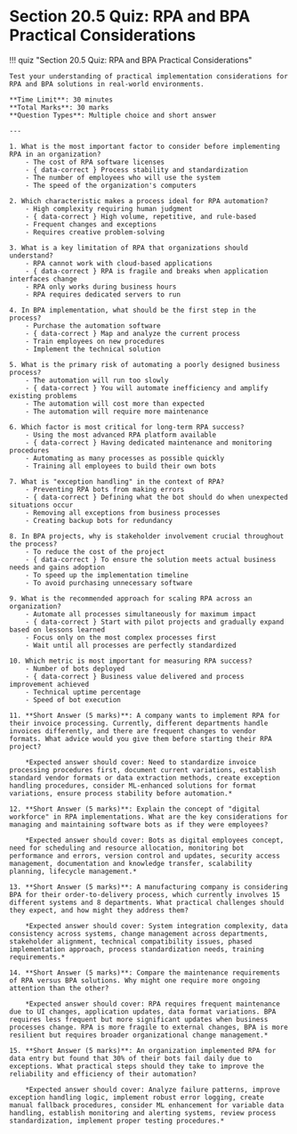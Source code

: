 # Section 20.5 Quiz: RPA and BPA Practical Considerations

!!! quiz "Section 20.5 Quiz: RPA and BPA Practical Considerations"

    Test your understanding of practical implementation considerations for RPA and BPA solutions in real-world environments.

    **Time Limit**: 30 minutes  
    **Total Marks**: 30 marks  
    **Question Types**: Multiple choice and short answer

    ---

    1. What is the most important factor to consider before implementing RPA in an organization?
        - The cost of RPA software licenses
        - { data-correct } Process stability and standardization
        - The number of employees who will use the system
        - The speed of the organization's computers

    2. Which characteristic makes a process ideal for RPA automation?
        - High complexity requiring human judgment
        - { data-correct } High volume, repetitive, and rule-based
        - Frequent changes and exceptions
        - Requires creative problem-solving

    3. What is a key limitation of RPA that organizations should understand?
        - RPA cannot work with cloud-based applications
        - { data-correct } RPA is fragile and breaks when application interfaces change
        - RPA only works during business hours
        - RPA requires dedicated servers to run

    4. In BPA implementation, what should be the first step in the process?
        - Purchase the automation software
        - { data-correct } Map and analyze the current process
        - Train employees on new procedures
        - Implement the technical solution

    5. What is the primary risk of automating a poorly designed business process?
        - The automation will run too slowly
        - { data-correct } You will automate inefficiency and amplify existing problems
        - The automation will cost more than expected
        - The automation will require more maintenance

    6. Which factor is most critical for long-term RPA success?
        - Using the most advanced RPA platform available
        - { data-correct } Having dedicated maintenance and monitoring procedures
        - Automating as many processes as possible quickly
        - Training all employees to build their own bots

    7. What is "exception handling" in the context of RPA?
        - Preventing RPA bots from making errors
        - { data-correct } Defining what the bot should do when unexpected situations occur
        - Removing all exceptions from business processes
        - Creating backup bots for redundancy

    8. In BPA projects, why is stakeholder involvement crucial throughout the process?
        - To reduce the cost of the project
        - { data-correct } To ensure the solution meets actual business needs and gains adoption
        - To speed up the implementation timeline
        - To avoid purchasing unnecessary software

    9. What is the recommended approach for scaling RPA across an organization?
        - Automate all processes simultaneously for maximum impact
        - { data-correct } Start with pilot projects and gradually expand based on lessons learned
        - Focus only on the most complex processes first
        - Wait until all processes are perfectly standardized

    10. Which metric is most important for measuring RPA success?
        - Number of bots deployed
        - { data-correct } Business value delivered and process improvement achieved
        - Technical uptime percentage
        - Speed of bot execution

    11. **Short Answer (5 marks)**: A company wants to implement RPA for their invoice processing. Currently, different departments handle invoices differently, and there are frequent changes to vendor formats. What advice would you give them before starting their RPA project?

        *Expected answer should cover: Need to standardize invoice processing procedures first, document current variations, establish standard vendor formats or data extraction methods, create exception handling procedures, consider ML-enhanced solutions for format variations, ensure process stability before automation.*

    12. **Short Answer (5 marks)**: Explain the concept of "digital workforce" in RPA implementations. What are the key considerations for managing and maintaining software bots as if they were employees?

        *Expected answer should cover: Bots as digital employees concept, need for scheduling and resource allocation, monitoring bot performance and errors, version control and updates, security access management, documentation and knowledge transfer, scalability planning, lifecycle management.*

    13. **Short Answer (5 marks)**: A manufacturing company is considering BPA for their order-to-delivery process, which currently involves 15 different systems and 8 departments. What practical challenges should they expect, and how might they address them?

        *Expected answer should cover: System integration complexity, data consistency across systems, change management across departments, stakeholder alignment, technical compatibility issues, phased implementation approach, process standardization needs, training requirements.*

    14. **Short Answer (5 marks)**: Compare the maintenance requirements of RPA versus BPA solutions. Why might one require more ongoing attention than the other?

        *Expected answer should cover: RPA requires frequent maintenance due to UI changes, application updates, data format variations. BPA requires less frequent but more significant updates when business processes change. RPA is more fragile to external changes, BPA is more resilient but requires broader organizational change management.*

    15. **Short Answer (5 marks)**: An organization implemented RPA for data entry but found that 30% of their bots fail daily due to exceptions. What practical steps should they take to improve the reliability and efficiency of their automation?

        *Expected answer should cover: Analyze failure patterns, improve exception handling logic, implement robust error logging, create manual fallback procedures, consider ML enhancement for variable data handling, establish monitoring and alerting systems, review process standardization, implement proper testing procedures.*
